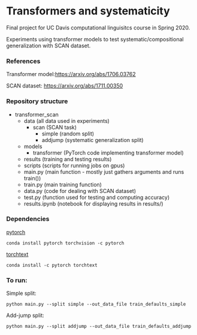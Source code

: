 # Transformers and systematicity 

Final project for UC Davis computational linguisitcs course in Spring 2020. 

Experiments using transformer models to test systematic/compositional generalization with SCAN dataset.


### References
Transformer model:https://arxiv.org/abs/1706.03762

SCAN dataset: https://arxiv.org/abs/1711.00350

### Repository structure
* transformer_scan
  * data (all data used in experiments)
    * scan (SCAN task)
      * simple (random split)
      * addjump (systematic generalization split)
  * models
    * transformer (PyTorch code implementing transformer model)
  * results (training and testing results)
  * scripts (scripts for running jobs on gpus)
  * main.py (main function - mostly just gathers arguments and runs train())
  * train.py (main training function)
  * data.py (code for dealing with SCAN dataset)
  * test.py (function used for testing and computing accuracy)
  * results.ipynb (notebook for displaying results in results/)
  
### Dependencies
[pytorch](https://pytorch.org/)
```
conda install pytorch torchvision -c pytorch
```
[torchtext](https://pytorch.org/text/)
```
conda install -c pytorch torchtext
```
### To run:
Simple split:
```
python main.py --split simple --out_data_file train_defaults_simple
```

Add-jump split:
```
python main.py --split addjump --out_data_file train_defaults_addjump
```
